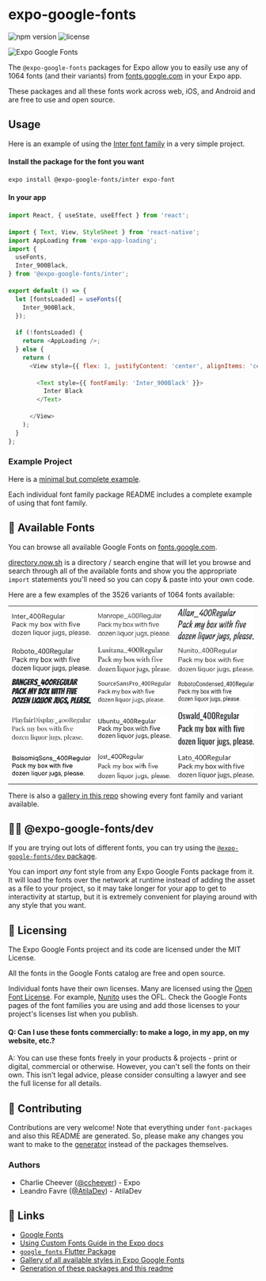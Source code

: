 # expo-google-fonts
  
![npm version](https://flat.badgen.net/npm/v/@expo-google-fonts/dev)
![license](https://flat.badgen.net/github/license/expo/google-fonts)

![Expo Google Fonts](./gifs/title.gif)

The `@expo-google-fonts` packages for Expo allow you to easily use 
any of 1064 fonts (and their variants) from 
[fonts.google.com](https://fonts.google.com) in your Expo app.

These packages and all these fonts work across web, iOS, and Android and 
are free to use and open source.

## Usage

Here is an example of using the [Inter font family](https://fonts.google.com/specimen/Inter) in a very simple project.

#### Install the package for the font you want

```sh
expo install @expo-google-fonts/inter expo-font
```

#### In your app

```js
import React, { useState, useEffect } from 'react';

import { Text, View, StyleSheet } from 'react-native';
import AppLoading from 'expo-app-loading';
import {
  useFonts,
  Inter_900Black,
} from '@expo-google-fonts/inter';

export default () => {
  let [fontsLoaded] = useFonts({
    Inter_900Black,
  });

  if (!fontsLoaded) {
    return <AppLoading />;
  } else {
    return (
      <View style={{ flex: 1, justifyContent: 'center', alignItems: 'center' }}>

        <Text style={{ fontFamily: 'Inter_900Black' }}>
          Inter Black
        </Text>

      </View>
    );
  }
};

```


### Example Project

Here is a [minimal but complete example](./example).

Each individual font family package README includes a complete example of using that font family.

## 🔡 Available Fonts

You can browse all available Google Fonts on [fonts.google.com](https://fonts.google.com).

[directory.now.sh](https://directory.now.sh/) is a directory / search engine that will 
let you browse and search through all of the available fonts and show you the appropriate
`import` statements you'll need so you can copy & paste into your own code.

Here are a few examples of the 3526 variants of 1064 fonts available:


||||
|-|-|-|
|[![Inter](./font-packages/inter/Inter_400Regular.ttf.png)](./font-packages/inter#readme)|[![Manrope](./font-packages/manrope/Manrope_400Regular.ttf.png)](./font-packages/manrope#readme)|[![Allan](./font-packages/allan/Allan_400Regular.ttf.png)](./font-packages/allan#readme)|
|[![Roboto](./font-packages/roboto/Roboto_400Regular.ttf.png)](./font-packages/roboto#readme)|[![Lusitana](./font-packages/lusitana/Lusitana_400Regular.ttf.png)](./font-packages/lusitana#readme)|[![Nunito](./font-packages/nunito/Nunito_400Regular.ttf.png)](./font-packages/nunito#readme)|
|[![Bangers](./font-packages/bangers/Bangers_400Regular.ttf.png)](./font-packages/bangers#readme)|[![SourceSansPro](./font-packages/source-sans-pro/SourceSansPro_400Regular.ttf.png)](./font-packages/source-sans-pro#readme)|[![RobotoCondensed](./font-packages/roboto-condensed/RobotoCondensed_400Regular.ttf.png)](./font-packages/roboto-condensed#readme)|
|[![PlayfairDisplay](./font-packages/playfair-display/PlayfairDisplay_400Regular.ttf.png)](./font-packages/playfair-display#readme)|[![Ubuntu](./font-packages/ubuntu/Ubuntu_400Regular.ttf.png)](./font-packages/ubuntu#readme)|[![Oswald](./font-packages/oswald/Oswald_400Regular.ttf.png)](./font-packages/oswald#readme)|
|[![BalsamiqSans](./font-packages/balsamiq-sans/BalsamiqSans_400Regular.ttf.png)](./font-packages/balsamiq-sans#readme)|[![Jost](./font-packages/jost/Jost_400Regular.ttf.png)](./font-packages/jost#readme)|[![Lato](./font-packages/lato/Lato_400Regular.ttf.png)](./font-packages/lato#readme)|


There is also a [gallery in this repo](./GALLERY.md#readme) showing every font family and variant available.

## 👩‍💻 @expo-google-fonts/dev


If you are trying out lots of different fonts, you can try using the [`@expo-google-fonts/dev` package](./font-packages/dev#readme).

You can import *any* font style from any Expo Google Fonts package from it. It will load the fonts
over the network at runtime instead of adding the asset as a file to your project, so it may take longer
for your app to get to interactivity at startup, but it is extremely convenient
for playing around with any style that you want.

## 📖 Licensing

The Expo Google Fonts project and its code are licensed under the MIT License.

All the fonts in the Google Fonts catalog are free and open source.

Individual fonts have their own licenses. Many are licensed using the
[Open Font License](https://scripts.sil.org/cms/scripts/page.php?site_id=nrsi&id=OFL). 
For example, [Nunito](https://fonts.google.com/specimen/Nunito) uses the OFL. 
Check the Google Fonts pages of the font families you are using and add those licenses to
your project's licenses list when you publish.

#### Q: Can I use these fonts commercially: to make a logo, in my app, on my website, etc.?

A: You can use these fonts freely in your products & projects - print or digital, commercial or otherwise. However, you can't sell the fonts on their own. This isn't legal advice, please consider consulting a lawyer and see the full license for all details.

## 🤝 Contributing

Contributions are very welcome! Note that everything under `font-packages` and also this README are generated.
So, please make any changes you want to make to the [generator](./packages/generator#readme) instead of the packages themselves.

### Authors 

- Charlie Cheever ([@ccheever](https://github.com/ccheever)) - Expo
- Leandro Favre ([@AtilaDev](https://github.com/AtilaDev)) - AtilaDev

## 🔗 Links

- [Google Fonts](https://fonts.google.com)
- [Using Custom Fonts Guide in the Expo docs](https://docs.expo.io/guides/using-custom-fonts/)
- [`google_fonts` Flutter Package](https://pub.dev/packages/google_fonts)
- [Gallery of all available styles in Expo Google Fonts](./GALLERY.md)
- [Generation of these packages and this readme](./packages/generator#readme)

